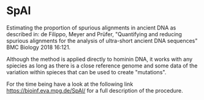 # SpAl
Estimating the proportion of spurious alignments in ancient DNA as described in:
de Filippo, Meyer and Prüfer, "Quantifying and reducing spurious alignments for the analysis of ultra-short ancient DNA sequences" BMC Biology 2018 16:121.

Although the method is applied directly to hominin DNA, it works with any spiecies as long as there is a close reference genome and some data of the variation within spieces that can be used to create "mutations".

For the time being have a look at the following link https://bioinf.eva.mpg.de/SpAl/ for a full description of the procedure. 
